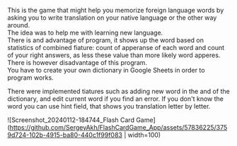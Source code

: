 This is the game that might help you memorize foreign language words by asking you to write translation on your native language or the other way around.<br />
The idea was to help me with learning new language. <br />
There is and advantage of program, it shows up the word based on statistics of combined fiature: count of apperanse of each word and count of your right answers, as less these value than more likely word apperes. There is however disadvantage of this program. <br />
You have to create your own dictionary in Google Sheets in order to program works. <br />

There were implemented tiatures such as adding new word in the and of the dictionary, and edit current word if you find an error. If you don't know the word you can use hint field, that shows you translation letter by letter.

![Screenshot_20240112-184744_Flash Card Game](https://github.com/SergeyAkh/FlashCardGame_App/assets/57836225/3759d724-102b-4915-ba80-440c1f99f083 | width=100)
